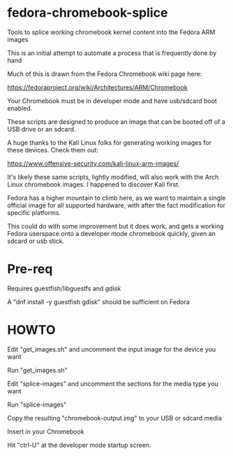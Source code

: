 # fedora-chromebook-splice
Tools to splice working chromebook kernel content into the Fedora ARM images

This is an initial attempt to automate a process that is frequently done by hand

Much of this is drawn from the Fedora Chromebook wiki page here:

https://fedoraproject.org/wiki/Architectures/ARM/Chromebook

Your Chromebook must be in developer mode and have usb/sdcard boot enabled.

These scripts are designed to produce an image that can be booted off of a USB
drive or an sdcard.  

A huge thanks to the Kali Linux folks for generating working images for these
devices.  Check them out:

https://www.offensive-security.com/kali-linux-arm-images/

It's likely these same scripts, lightly modified, will also work with the
Arch Linux chromebook images.  I happened to discover Kali first.

Fedora has a higher mountain to climb here, as we want to maintain
a single official image for all supported hardware, with after the fact
modification for specific platforms.

This could do with some improvement but it does work, and gets a working Fedora
userspace onto a developer mode chromebook quickly, given an sdcard or usb stick.

# Pre-req

Requires guestfish/libguestfs and gdisk

A "dnf install -y guestfish gdisk" should be sufficient on Fedora


# HOWTO

Edit "get_images.sh" and uncomment the input image for the device you want

Run "get_images.sh"

Edit "splice-images" and uncomment the sections for the media type you want

Run "splice-images"

Copy the resulting "chromebook-output.img" to your USB or sdcard media

Insert in your Chromebook

Hit "ctrl-U" at the developer mode startup screen.
